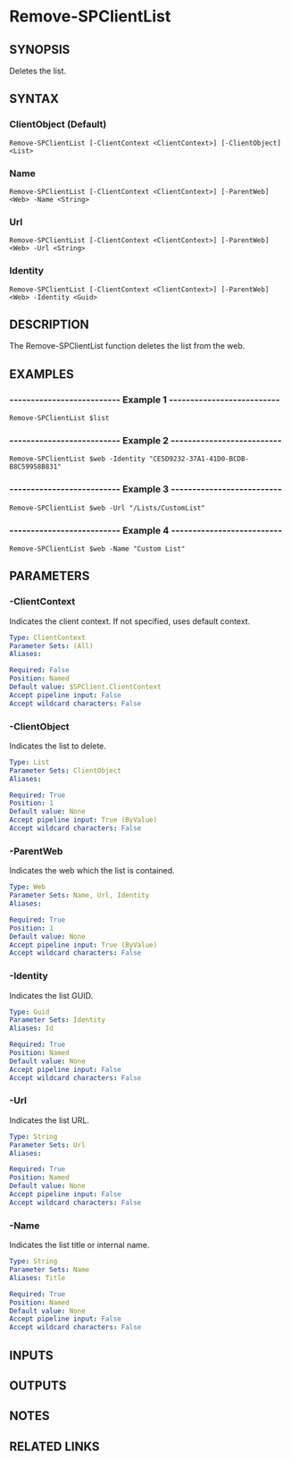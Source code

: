 # Remove-SPClientList

## SYNOPSIS
Deletes the list.

## SYNTAX

### ClientObject (Default)
```
Remove-SPClientList [-ClientContext <ClientContext>] [-ClientObject] <List>
```

### Name
```
Remove-SPClientList [-ClientContext <ClientContext>] [-ParentWeb] <Web> -Name <String>
```

### Url
```
Remove-SPClientList [-ClientContext <ClientContext>] [-ParentWeb] <Web> -Url <String>
```

### Identity
```
Remove-SPClientList [-ClientContext <ClientContext>] [-ParentWeb] <Web> -Identity <Guid>
```

## DESCRIPTION
The Remove-SPClientList function deletes the list from the web.

## EXAMPLES

### -------------------------- Example 1 --------------------------
```
Remove-SPClientList $list
```

### -------------------------- Example 2 --------------------------
```
Remove-SPClientList $web -Identity "CE5D9232-37A1-41D0-BCDB-B8C59958B831"
```

### -------------------------- Example 3 --------------------------
```
Remove-SPClientList $web -Url "/Lists/CustomList"
```

### -------------------------- Example 4 --------------------------
```
Remove-SPClientList $web -Name "Custom List"
```

## PARAMETERS

### -ClientContext
Indicates the client context.
If not specified, uses default context.

```yaml
Type: ClientContext
Parameter Sets: (All)
Aliases: 

Required: False
Position: Named
Default value: $SPClient.ClientContext
Accept pipeline input: False
Accept wildcard characters: False
```

### -ClientObject
Indicates the list to delete.

```yaml
Type: List
Parameter Sets: ClientObject
Aliases: 

Required: True
Position: 1
Default value: None
Accept pipeline input: True (ByValue)
Accept wildcard characters: False
```

### -ParentWeb
Indicates the web which the list is contained.

```yaml
Type: Web
Parameter Sets: Name, Url, Identity
Aliases: 

Required: True
Position: 1
Default value: None
Accept pipeline input: True (ByValue)
Accept wildcard characters: False
```

### -Identity
Indicates the list GUID.

```yaml
Type: Guid
Parameter Sets: Identity
Aliases: Id

Required: True
Position: Named
Default value: None
Accept pipeline input: False
Accept wildcard characters: False
```

### -Url
Indicates the list URL.

```yaml
Type: String
Parameter Sets: Url
Aliases: 

Required: True
Position: Named
Default value: None
Accept pipeline input: False
Accept wildcard characters: False
```

### -Name
Indicates the list title or internal name.

```yaml
Type: String
Parameter Sets: Name
Aliases: Title

Required: True
Position: Named
Default value: None
Accept pipeline input: False
Accept wildcard characters: False
```

## INPUTS

## OUTPUTS

## NOTES

## RELATED LINKS

